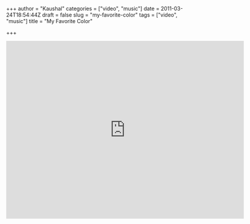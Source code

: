 +++
author = "Kaushal"
categories = ["video", "music"]
date = 2011-03-24T18:54:44Z
draft = false
slug = "my-favorite-color"
tags = ["video", "music"]
title = "My Favorite Color"

+++

<iframe width=640 height=480 src="http://www.youtube.com/embed/nIl4LkHYRkg" frameborder=0 allowfullscreen></iframe>


